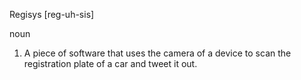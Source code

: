 Regisys [reg-uh-sis]

noun
1. A piece of software that uses the camera of a device to scan the registration plate of a car and tweet it out.
